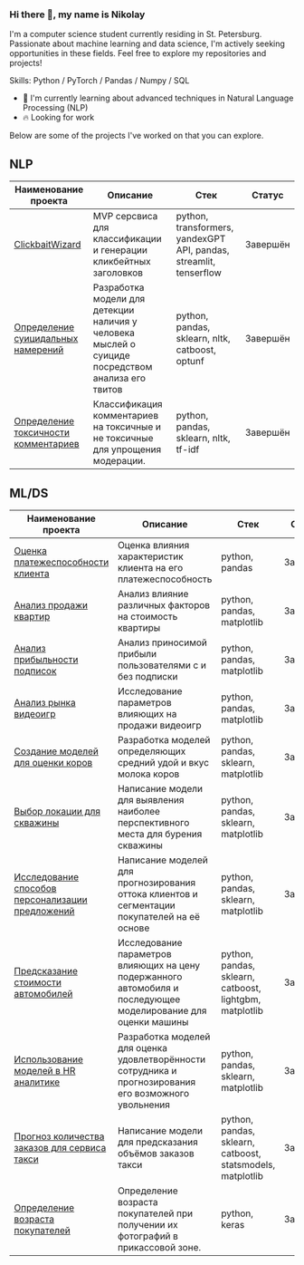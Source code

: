### Hi there 👋, my name is Nikolay
I'm a computer science student currently residing in St. Petersburg. Passionate about machine learning and data science, I'm actively seeking opportunities in these fields. Feel free to explore my repositories and projects!

Skills: Python / PyTorch / Pandas / Numpy / SQL

- 🌱 I'm currently learning about advanced techniques in Natural Language Processing (NLP)
- 🔥 Looking for work

Below are some of the projects I've worked on that you can explore.
## NLP

| Наименование проекта                                                                                                                 | Описание                                                                                          | Стек                                                               | Статус                                               |
|--------------------------------------------------------------------------------------------------------------------------------------|---------------------------------------------------------------------------------------------------|--------------------------------------------------------------------|-------------------------------------|
| [ClickbaitWizard](https://github.com/DimPerch/ClickbaitWizard)              | MVP серсвиса для классификации и генерации кликбейтных заголовков                                 | python, transformers, yandexGPT API, pandas, streamlit, tenserflow | Завершён |
| [Определение суицидальных намерений](https://github.com/nosnic/projects_from_kaggle/tree/main/suicide_analysis)                                | Разработка модели для детекции наличия у человека мыслей о суициде посредством анализа его твитов | python, pandas, sklearn, nltk, catboost, optunf                    | Завершён |
| [Определение токсичности комментариев](https://github.com/nosnic/y_practicum/tree/main/11_toxic_comments_detection)                               | Классификация комментариев на токсичные и не токсичные для упрощения модерации.                   | python, pandas, sklearn, nltk, tf-idf                              | Завершён |
## ML/DS
| Наименование проекта                                                                                                                                                             | Описание                                                                                                       | Стек                                                | Статус                                               |
|----------------------------------------------------------------------------------------------------------------------------------------------------------------------------------|----------------------------------------------------------------------------------------------------------------|-----------------------------------------------------|-------------------------------------|
| [Оценка платежеспособности клиента](https://github.com/nosnic/y_practicum/blob/main/01_borrowers_reliability/borrowers_reliability.ipynb)                                        | Оценка влияния характеристик клиента на его платежеспособность                                                 | python, pandas                                            | Завершён |
| [Анализ продажи квартир](https://github.com/nosnic/y_practicum/tree/main/02_apartment_sales_analysis)                                                                            | Анализ влияние различных факторов на стоимость квартиры                                                        | python, pandas, matplotlib                                | Завершён |
| [Анализ прибыльности подписок](https://github.com/nosnic/y_practicum/blob/main/03_subscription_benefits/subscription_benefits.ipynb)                                             | Анализ приносимой прибыли пользователями с и без подписки                                                      | python, pandas, matplotlib                                | Завершён |
| [Анализ рынка видеоигр](https://github.com/nosnic/y_practicum/blob/main/04_assessment_of_video_game_market/README.md)                                                            | Исследование параметров влияющих на продажи видеоигр                                                           | python, pandas, matplotlib                                | Завершён |
| [Создание моделей для оценки коров](https://github.com/nosnic/y_practicum/blob/main/05_predict_best_cows_to_buy/predict_best_cows_to_buy.ipynb)                                  | Разработка моделей определяющих средний удой и вкус молока коров                                               | python, pandas, sklearn, matplotlib                       | Завершён |
| [Выбор локации для скважины](https://github.com/nosnic/y_practicum/blob/main/06_location_selection_for_well/location_selection_for_well.ipynb)                                   | Написание модели для выявления наиболее перспективного места для бурения скважины                              | python, pandas, sklearn, matplotlib                       | Завершён |
| [Исследование способов персонализации предложений](https://github.com/nosnic/y_practicum/blob/main/07_personalized_offers_for_customers/personalized_offers_for_customers.ipynb) | Написание моделей для прогнозирования оттока клиентов и сегментации покупателей на её основе                   | python, pandas, sklearn, matplotlib                       | Завершён |
| [Предсказание стоимости автомобилей](https://github.com/nosnic/y_practicum/blob/main/08_car_prices_prediction/car_prices_prediction.ipynb)                                       | Исследование параметров влияющих на цену подержанного автомобиля и последующее моделирование для оценки машины | python, pandas, sklearn, catboost, lightgbm, matplotlib   | Завершён |
| [Использование моделей в HR аналитике](https://github.com/nosnic/y_practicum/blob/main/09_hr_analytics/hr_analytics.ipynb)                                                       | Разработка моделей для оценка удовлетворённости сотрудника и прогнозирования его возможного увольнения         | python, pandas, sklearn, matplotlib                       | Завершён |
| [Прогноз количества заказов для сервиса такси](https://github.com/nosnic/y_practicum/blob/main/10_taxi_orders_forecasting/taxi_orders_forecasting.ipynb)                         | Написание модели для предсказания объёмов заказов такси                                                        | python, pandas, sklearn, catboost, statsmodels, matplotlib | Завершён |
| [Определение возраста покупателей](https://github.com/nosnic/y_practicum/blob/main/12_age_prediction/age_prediction.ipynb)                                                       | Определение возраста покупателей при получении их фотографий в прикассовой зоне.                               | python, keras                                             | Завершён |





